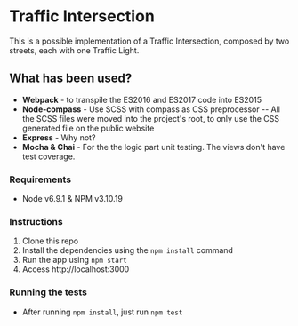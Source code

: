 # Traffic Intersection
This is a possible implementation of a Traffic Intersection, composed by two streets, each with one Traffic Light.


## What has been used?
- **Webpack** - to transpile the ES2016 and ES2017 code into ES2015
- **Node-compass** - Use SCSS with compass as CSS preprocessor
-- All the SCSS files were moved into the project's root, to only use the CSS generated file on the public website
- **Express** - Why not?
- **Mocha & Chai** - For the the logic part unit testing. The views don't have test coverage.


### Requirements
- Node v6.9.1 & NPM v3.10.19


### Instructions
1. Clone this repo
2. Install the dependencies using the `npm install` command
3. Run the app using `npm start`
4. Access http://localhost:3000


### Running the tests
- After running `npm install`, just run `npm test`